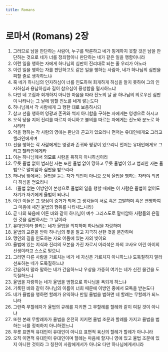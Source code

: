```yaml
---
title: Romans
---
```


# 로마서 (Romans) 2장
1. 그러므로 남을 판단하는 사람아, 누구를 막론하고 네가 핑계하지 못할 것은 남을 판단하는 것으로 네가 너를 정죄함이니 판단하는 네가 같은 일을 행함이니라
1. 이런 일을 행하는 자에게 하나님의 심판이 진리대로 되는 줄 우리가 아노라
1. 이런 일을 행하는 자를 판단하고도 같은 일을 행하는 사람아, 네가 하나님의 심판을 피할 줄로 생각하느냐
1. 혹 네가 하나님의 인자하심이 너를 인도하여 회개하게 하심을 알지 못하여 그의 인자하심과 용납하심과 길이 참으심이 풍성함을 멸시하느냐
1. 다만 네 고집과 회개하지 아니한 마음을 따라 진노의 날 곧 하나님의 의로우신 심판이 나타나는 그 날에 임할 진노를 네게 쌓는도다
1. 하나님께서 각 사람에게 그 행한 대로 보응하시되
1. 참고 선을 행하여 영광과 존귀와 썩지 아니함을 구하는 자에게는 영생으로 하시고
1. 오직 당을 지어 진리를 따르지 아니하고 불의를 따르는 자에게는 진노와 분노로 하시리라
1. 악을 행하는 각 사람의 영에는 환난과 곤고가 있으리니 먼저는 유대인에게요 그리고 헬라인에게며
1. 선을 행하는 각 사람에게는 영광과 존귀와 평강이 있으리니 먼저는 유대인에게요 그리고 헬라인에게라
1. 이는 하나님께서 외모로 사람을 취하지 아니하심이라
1. 무릇 율법 없이 범죄한 자는 또한 율법 없이 망하고 무릇 율법이 있고 범죄한 자는 율법으로 말미암아 심판을 받으리라
1. 하나님 앞에서는 율법을 듣는 자가 의인이 아니요 오직 율법을 행하는 자라야 의롭다 하심을 얻으리니
1. （율법 없는 이방인이 본성으로 율법의 일을 행할 때에는 이 사람은 율법이 없어도 자기가 자기에게 율법이 되나니
1. 이런 이들은 그 양심이 증거가 되어 그 생각들이 서로 혹은 고발하며 혹은 변명하여 그 마음에 새긴 율법의 행위를 나타내느니라）
1. 곧 나의 복음에 이른 바와 같이 하나님이 예수 그리스도로 말미암아 사람들의 은밀한 것을 심판하시는 그 날이라
1. 유대인이라 불리는 네가 율법을 의지하며 하나님을 자랑하며
1. 율법의 교훈을 받아 하나님의 뜻을 알고 지극히 선한 것을 분간하며
1. 맹인의 길을 인도하는 자요 어둠에 있는 자의 빛이요
1. 율법에 있는 지식과 진리의 모본을 가진 자로서 어리석은 자의 교사요 어린 아이의 선생이라고 스스로 믿으니
1. 그러면 다른 사람을 가르치는 네가 네 자신은 가르치지 아니하느냐 도둑질하지 말라 선포하는 네가 도둑질하느냐
1. 간음하지 말라 말하는 네가 간음하느냐 우상을 가증히 여기는 네가 신전 물건을 도둑질하느냐
1. 율법을 자랑하는 네가 율법을 범함으로 하나님을 욕되게 하느냐
1. 기록된 바와 같이 하나님의 이름이 너희 때문에 이방인 중에서 모독을 받는도다
1. 네가 율법을 행하면 할례가 유익하나 만일 율법을 범하면 네 할례는 무할례가 되느니라
1. 그런즉 무할례자가 율법의 규례를 지키면 그 무할례를 할례와 같이 여길 것이 아니냐
1. 또한 본래 무할례자가 율법을 온전히 지키면 율법 조문과 할례를 가지고 율법을 범하는 너를 정죄하지 아니하겠느냐
1. 무릇 표면적 유대인이 유대인이 아니요 표면적 육신의 할례가 할례가 아니니라
1. 오직 이면적 유대인이 유대인이며 할례는 마음에 할지니 영에 있고 율법 조문에 있지 아니한 것이라 그 칭찬이 사람에게서가 아니요 다만 하나님에게서니라